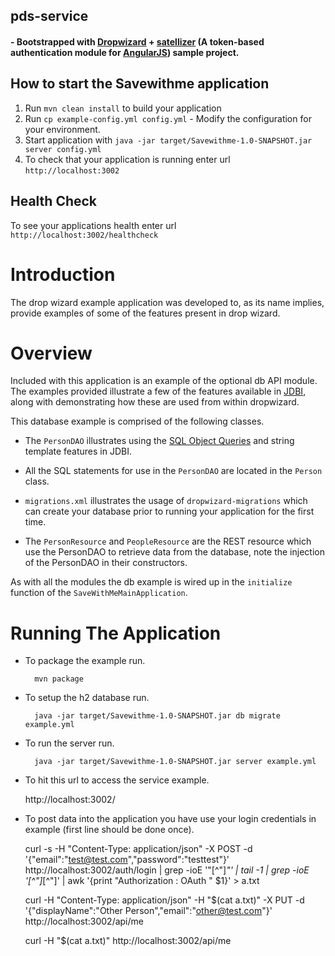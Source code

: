 ## pds-service

#### - Bootstrapped with [Dropwizard](https://github.com/dropwizard/dropwizard) + [satellizer](https://github.com/sahat/satellizer) (A token-based authentication module for [AngularJS](http://angularjs.org/)) sample project.

How to start the Savewithme application
---

1. Run `mvn clean install` to build your application
1. Run `cp example-config.yml config.yml` - Modify the configuration for your environment.
1. Start application with `java -jar target/Savewithme-1.0-SNAPSHOT.jar server config.yml`
1. To check that your application is running enter url `http://localhost:3002`

Health Check
---

To see your applications health enter url `http://localhost:3002/healthcheck`


# Introduction

The drop wizard example application was developed to, as its name implies, provide examples of some of the features
present in drop wizard.

# Overview

Included with this application is an example of the optional db API module. The examples provided illustrate a few of
the features available in [JDBI](http://jdbi.org), along with demonstrating how these are used from within dropwizard.

This database example is comprised of the following classes.

* The `PersonDAO` illustrates using the [SQL Object Queries](http://jdbi.org/sql_object_api_queries/) and string template
features in JDBI.

* All the SQL statements for use in the `PersonDAO` are located in the `Person` class.

* `migrations.xml` illustrates the usage of `dropwizard-migrations` which can create your database prior to running
your application for the first time.

* The `PersonResource` and `PeopleResource` are the REST resource which use the PersonDAO to retrieve data from the database, note the injection
of the PersonDAO in their constructors.

As with all the modules the db example is wired up in the `initialize` function of the `SaveWithMeMainApplication`.

# Running The Application

* To package the example run.

        mvn package

* To setup the h2 database run.

        java -jar target/Savewithme-1.0-SNAPSHOT.jar db migrate example.yml

* To run the server run.

        java -jar target/Savewithme-1.0-SNAPSHOT.jar server example.yml

* To hit this url to access the service example.

	http://localhost:3002/

* To post data into the application you have use your login credentials in example (first line should be done once).

    curl -s -H "Content-Type: application/json" -X POST -d '{"email":"test@test.com","password":"testtest"}' http://localhost:3002/auth/login | grep -ioE '"[^"]*"' | tail -1 | grep -ioE '[^"]*[^"]' | awk '{print "Authorization : OAuth " $1}' > a.txt

	curl -H "Content-Type: application/json" -H "$(cat a.txt)" -X PUT -d '{"displayName":"Other Person","email":"other@test.com"}' http://localhost:3002/api/me

    curl -H "$(cat a.txt)" http://localhost:3002/api/me
